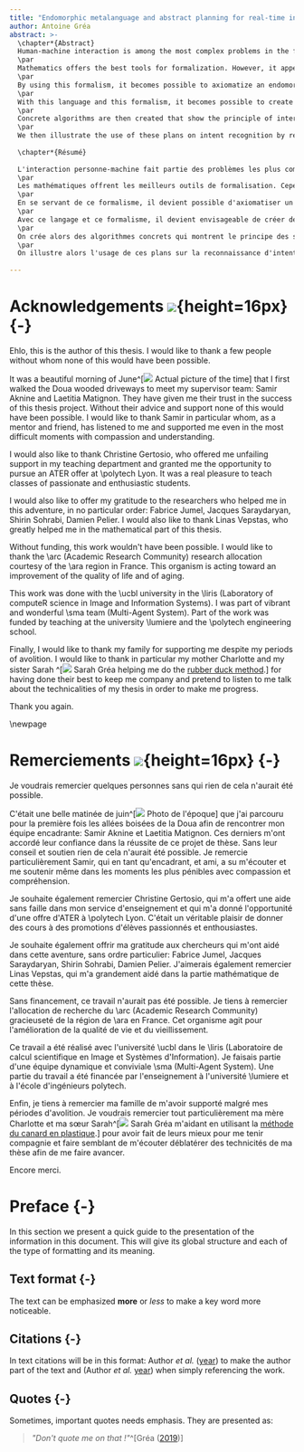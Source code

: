 ```yaml
---
title: "Endomorphic metalanguage and abstract planning for real-time intent recognition"
author: Antoine Gréa
abstract: >-
  \chapter*{Abstract}
  Human-machine interaction is among the most complex problems in the field of artificial intelligence. Indeed, software that cooperate with dependent people must have contradictory qualities such as speed and expressiveness, or even precision and generality. This requires a radical paradigm shift from standard approaches, which, while effective, are often rigid. The objective is then to design models and mecanisms capable of generating intermediate solutions that sometimes get useful for certain problems. These solutions make it possible to expand the possibilities of adaptation in a fluid and continuous way. With this idea, the role of explainability in the resolution process is a decisive criterion for obtaining flexible systems. Thus, the search for a complete and optimal response has overshadowed the usefulness of these models.
  \par
  Mathematics offers the best tools for formalization. However, it appears that the foundation of mathematics is defined by an implicit circularity. This defect reveals a lack of rigor in describing the basic concepts used in mathematics. It is therefore sufficient to recognize the need for a formalism based on a precursor language. In the absence of alternatives, natural language is a precursor to a new formalism. This is inspired by lambda calculus an is derived from category theory. From basic concepts, defined by explicit circularity, it is then possible to reconstruct classical mathematical concepts as well as other tools and structures useful what is following.
  \par
  By using this formalism, it becomes possible to axiomatize an endomorphic metalanguage. This one manipulates a dynamic grammar capable of adjusting its semantics to exploitation. The recognition of basic structures allows this language to avoid using keywords. This, combined with a new model of knowledge representation, supports the construction of an expressive knowledge description model.
  \par
  With this language and this formalism, it becomes possible to create frameworks in fields that were previously heterogeneous. For example, in automatic planning, the classic state-based model makes it impossible to unify the representation of planning domains. This results in a general planning framework that allows all types of planning domains to be expressed.
  \par
  Concrete algorithms are then created that show the principle of intermediate solutions. Two new approaches to real-time planning are developed and evaluated. The first is based on a usefulness heuristic of planning operators to repair existing plans. The second uses hierarchical task networks to generate valid plans that are abstract and intermediate solutions. These plans allow for a shorter execution time for any use that does not require a detailed plan.
  \par
  We then illustrate the use of these plans on intent recognition by reverse planning. Indeed, in this field, the fact that no plan libraries are required makes it easier to design recognition models. By exploiting abstract plans, it becomes possible to create a system theoretically more efficient than those using complete planning.
  
  \chapter*{Résumé}
  
  L'interaction personne-machine fait partie des problèmes les plus complexes dans le domaine de l'intelligence artificielle. En effet, les logiciels qui coopèrent avec des personnes dépendantes doivent avoir des qualités contradictoires telles que la rapidité et l'expressivité, voire la précision et la généralité. Cela exige un changement radical de paradigme par rapport aux approches standards, qui s'avèrent souvent efficaces, mais rigides. On a alors, pour objectif, la conception d'outils capables de générer des solutions intermédiaires qui ont parfois une utilité pour certaines problématiques. Ces solutions permettent d'élargir les possibilités d'adaptation de manière fluide et continue. Dans l'idée, le rôle de l'explicabilité dans le processus de résolution constitue un critère déterminant pour obtenir des systèmes flexibles. Aussi, la recherche d'une réponse complète et optimale n'a que trop occulté l'utilité de ces modèles.
  \par
  Les mathématiques offrent les meilleurs outils de formalisation. Cependant, il s'avère que la fondation des mathématiques est définie par une circularité implicite. Ce défaut agit comme un révélateur d'un manque de rigueur pour décrire des notions de base utilisées en mathématique. Il suffit dès lors de reconnaitre la nécessité d'un formalisme établie sur un langage précurseur. À défaut d'alternatives, le langage naturel fait office de précurseur pour un nouveau formalisme. Celui-ci est inspiré par le lambda-calcul et dérivé de la théorie des catégories. À partir de concepts de base, définis par circularité explicite, il est alors réalisable de reconstruire les notions mathématiques classiques ainsi que d'autres outils et structures très utiles pour la suite.
  \par
  En se servant de ce formalisme, il devient possible d'axiomatiser un métalangage endomorphique. Celui-ci manipule une grammaire dynamique capable d'ajuster sa sémantique à l'usage. La reconnaissance des structures de base permet à ce langage de ne pas utiliser de mot-clés. Ceci, combiné à un nouveau modèle de représentation des connaissances, supporte la construction d'un modèle de représentation des connaissances expressive.
  \par
  Avec ce langage et ce formalisme, il devient envisageable de créer des cadriciels dans des champs jusqu'alors hétéroclites. Par exemple, en planification automatique, le modèle classique à état rend l'unification de la représentation des domaines de planification impossible. Il en résulte un cadriciel général de la planification permettant d'exprimer tout type de domaines en vigueur.
  \par
  On crée alors des algorithmes concrets qui montrent le principe des solutions intermédiaires. Deux nouvelles approches à la planification en temps réel sont présentées et évaluées. La première se base sur une euristique d'utilité des opérateurs de planification afin de réparer des plans existants. La seconde utilise la planification hiérarchique pour générer des plans valides qui sont des solutions abstraites et intermédiaires. Ces plans rendent possible un temps d'exécution plus court pour tout usage ne nécessitant pas le plan détaillé.
  \par
  On illustre alors l'usage de ces plans sur la reconnaissance d'intention par planification inversée. En effet, dans ce domaine, le fait de ne pas nécessiter de bibliothèques de plans rend la création de modèles de récognition plus aisée. En exploitant les plans abstraits, il devient possible de réaliser un système théoriquement plus performant que ceux utilisant de la planification complète.
  
---
```


# Acknowledgements ![](logos/uk.svg){height=16px} {-}

Ehlo, this is the author of this thesis. I would like to thank a few people without whom none of this would have been possible.

It was a beautiful morning of June^[![](portraits/nature.jpg) Actual picture of the time] that I first walked the Doua wooded driveways to meet my supervisor team: Samir Aknine and Laetitia Matignon. They have given me their trust in the success of this thesis project. Without their advice and support none of this would have been possible. I would like to thank Samir in particular whom, as a mentor and friend, has listened to me and supported me even in the most difficult moments with compassion and understanding.

I would also like to thank Christine Gertosio, who offered me unfailing support in my teaching department and granted me the opportunity to pursue an ATER offer at \polytech Lyon. It was a real pleasure to teach classes of passionate and enthusiastic students.

I would also like to offer my gratitude to the researchers who helped me in this adventure, in no particular order: Fabrice Jumel, Jacques Saraydaryan, Shirin Sohrabi, Damien Pelier. I would also like to thank Linas Vepstas, who greatly helped me in the mathematical part of this thesis.

Without funding, this work wouldn't have been possible. I would like to thank the \arc (Academic Research Community) research allocation courtesy of the \ara region in France. This organism is acting toward an improvement of the quality of life and of aging.

This work was done with the \ucbl university in the \liris (Laboratory of computeR science in Image and Information Systems). I was part of vibrant and wonderful \sma team (Multi-Agent System). Part of the work was funded by teaching at the university \lumiere and the \polytech engineering school.


Finally, I would like to thank my family for supporting me despite my periods of avolition. I would like to thank in particular my mother Charlotte and my sister Sarah ^[![](portraits/sarah_grea.jpg) Sarah Gréa helping me do the [rubber duck method](https://en.wikipedia.org/wiki/Rubber_duck_debugging).] for having done their best to keep me company and pretend to listen to me talk about the technicalities of my thesis in order to make me progress.

Thank you again.

\newpage

# Remerciements ![](logos/fr.svg){height=16px} {-}

Je voudrais remercier quelques personnes sans qui rien de cela n'aurait été possible.

C'était une belle matinée de juin^[![](portraits/nature.jpg) Photo de l'époque] que j'ai parcouru pour la première fois les allées boisées de la Doua afin de rencontrer mon équipe encadrante: Samir Aknine et Laetitia Matignon. Ces derniers m'ont accordé leur confiance dans la réussite de ce projet de thèse. Sans leur conseil et soutien rien de cela n'aurait été possible. Je remercie particulièrement Samir, qui en tant qu'encadrant, et ami, a su m'écouter et me soutenir même dans les moments les plus pénibles avec compassion et compréhension.

Je souhaite également remercier Christine Gertosio, qui m'a offert une aide sans faille dans mon service d'enseignement et qui m'a donné l'opportunité d'une offre d'ATER à \polytech Lyon. C'était un véritable plaisir de donner des cours à des promotions d'élèves passionnés et enthousiastes.

Je souhaite également offrir ma gratitude aux chercheurs qui m'ont aidé dans cette aventure, sans ordre particulier: Fabrice Jumel, Jacques Saraydaryan, Shirin Sohrabi,  Damien Pelier. J'aimerais également remercier Linas Vepstas, qui m'a grandement aidé dans la partie mathématique de cette thèse.

Sans financement, ce travail n'aurait pas été possible. Je tiens à remercier l'allocation de recherche du \arc (Academic Research Community) gracieuseté de la région de \ara en France. Cet organisme agit pour l'amélioration de la qualité de vie et du vieillissement.

Ce travail a été réalisé avec l'université \ucbl dans le \liris (Laboratoire de calcul scientifique en Image et Systèmes d'Information). Je faisais partie d'une équipe dynamique et conviviale \sma (Multi-Agent System). Une partie du travail a été financée par l'enseignement à l'université \lumiere et à l'école d'ingénieurs polytech.

Enfin, je tiens à remercier ma famille de m'avoir supporté malgré mes périodes d'avolition. Je voudrais remercier tout particulièrement ma mère Charlotte et ma sœur Sarah^[![](portraits/sarah_grea.jpg) Sarah Gréa m'aidant en utilisant la [méthode du canard en plastique](https://fr.wikipedia.org/wiki/M%C3%A9thode_du_canard_en_plastique).] pour avoir fait de leurs mieux pour me tenir compagnie et faire semblant de m'écouter déblatérer des technicités de ma thèse afin de me faire avancer.

Encore merci.

# Preface {-}

In this section we present a quick guide to the presentation of the information in this document. This will give its global structure and each of the type of formatting and its meaning.

## Text format {-}

The text can be emphasized **more** or *less* to make a key word more noticeable.

## Citations {-}

In text citations will be in this format: Author *et al.*
([year](https://citationstyles.org/)) to make the author part of the text and (Author *et al.* [year](https://citationstyles.org/)) when simply referencing the work.


## Quotes {-}

Sometimes, important quotes needs emphasis. They are presented as:

> _"Don't quote me on that !"_^[Gréa ([2019](antoine.grea.me))]




